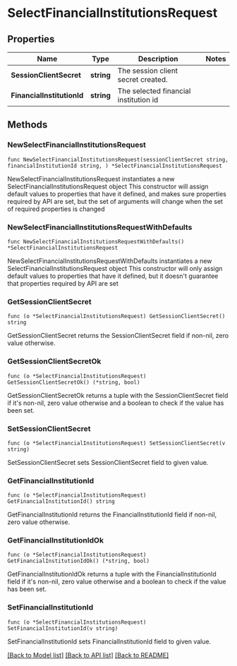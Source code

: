 # SelectFinancialInstitutionsRequest

## Properties

Name | Type | Description | Notes
------------ | ------------- | ------------- | -------------
**SessionClientSecret** | **string** | The session client secret created. | 
**FinancialInstitutionId** | **string** | The selected financial institution id | 

## Methods

### NewSelectFinancialInstitutionsRequest

`func NewSelectFinancialInstitutionsRequest(sessionClientSecret string, financialInstitutionId string, ) *SelectFinancialInstitutionsRequest`

NewSelectFinancialInstitutionsRequest instantiates a new SelectFinancialInstitutionsRequest object
This constructor will assign default values to properties that have it defined,
and makes sure properties required by API are set, but the set of arguments
will change when the set of required properties is changed

### NewSelectFinancialInstitutionsRequestWithDefaults

`func NewSelectFinancialInstitutionsRequestWithDefaults() *SelectFinancialInstitutionsRequest`

NewSelectFinancialInstitutionsRequestWithDefaults instantiates a new SelectFinancialInstitutionsRequest object
This constructor will only assign default values to properties that have it defined,
but it doesn't guarantee that properties required by API are set

### GetSessionClientSecret

`func (o *SelectFinancialInstitutionsRequest) GetSessionClientSecret() string`

GetSessionClientSecret returns the SessionClientSecret field if non-nil, zero value otherwise.

### GetSessionClientSecretOk

`func (o *SelectFinancialInstitutionsRequest) GetSessionClientSecretOk() (*string, bool)`

GetSessionClientSecretOk returns a tuple with the SessionClientSecret field if it's non-nil, zero value otherwise
and a boolean to check if the value has been set.

### SetSessionClientSecret

`func (o *SelectFinancialInstitutionsRequest) SetSessionClientSecret(v string)`

SetSessionClientSecret sets SessionClientSecret field to given value.


### GetFinancialInstitutionId

`func (o *SelectFinancialInstitutionsRequest) GetFinancialInstitutionId() string`

GetFinancialInstitutionId returns the FinancialInstitutionId field if non-nil, zero value otherwise.

### GetFinancialInstitutionIdOk

`func (o *SelectFinancialInstitutionsRequest) GetFinancialInstitutionIdOk() (*string, bool)`

GetFinancialInstitutionIdOk returns a tuple with the FinancialInstitutionId field if it's non-nil, zero value otherwise
and a boolean to check if the value has been set.

### SetFinancialInstitutionId

`func (o *SelectFinancialInstitutionsRequest) SetFinancialInstitutionId(v string)`

SetFinancialInstitutionId sets FinancialInstitutionId field to given value.



[[Back to Model list]](../README.md#documentation-for-models) [[Back to API list]](../README.md#documentation-for-api-endpoints) [[Back to README]](../README.md)


